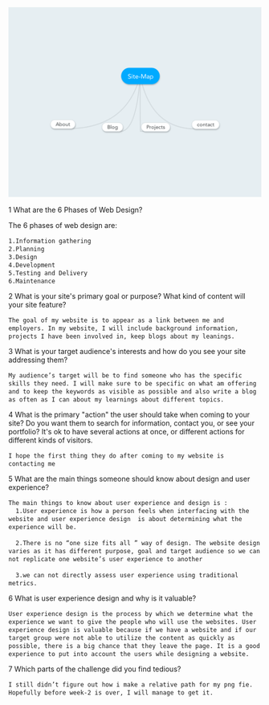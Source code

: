 ![Alt text](imgs/Site-Map.png)

1 What are the 6 Phases of Web Design?

  The 6 phases of web design are:

    1.Information gathering
    2.Planning
    3.Design
    4.Development
    5.Testing and Delivery
    6.Maintenance

  2 What is your site's primary goal or purpose? What kind of content will your site feature?

    The goal of my website is to appear as a link between me and employers. In my website, I will include background information, projects I have been involved in, keep blogs about my leanings.


  3 What is your target audience's interests and how do you see your site addressing them?

    My audience’s target will be to find someone who has the specific skills they need. I will make sure to be specific on what am offering and to keep the keywords as visible as possible and also write a blog as often as I can about my learnings about different topics.

  4 What is the primary "action" the user should take when coming to your site? Do you want them to search for information, contact you, or see your portfolio? It's ok to have several actions at once, or different actions for different kinds of visitors.

    I hope the first thing they do after coming to my website is contacting me

  5 What are the main things someone should know about design and user experience?

    The main things to know about user experience and design is :
      1.User experience is how a person feels when interfacing with the website and user experience design  is about determining what the experience will be.

      2.There is no “one size fits all ” way of design. The website design varies as it has different purpose, goal and target audience so we can not replicate one website’s user experience to another

      3.we can not directly assess user experience using traditional metrics.

  6 What is user experience design and why is it valuable?

    User experience design is the process by which we determine what the experience we want to give the people who will use the websites. User experience design is valuable because if we have a website and if our target group were not able to utilize the content as quickly as possible, there is a big chance that they leave the page. It is a good experience to put into account the users while designing a website.


  7 Which parts of the challenge did you find tedious?

    I still didn’t figure out how i make a relative path for my png fie. Hopefully before week-2 is over, I will manage to get it.
